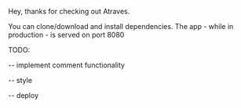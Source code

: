 Hey, thanks for checking out Atraves.

You can clone/download and install dependencies. The app - while in production -  is served on port 8080

TODO:

-- implement comment functionality

-- style

-- deploy
